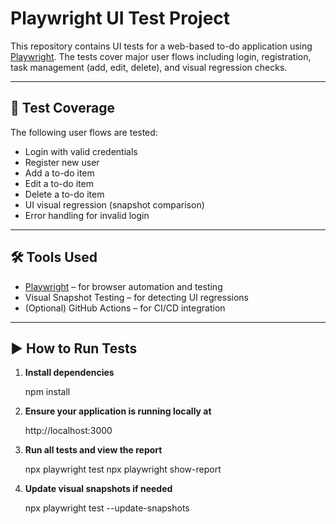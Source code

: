 # Playwright UI Test Project

This repository contains UI tests for a web-based to-do application using [Playwright](https://playwright.dev/). The tests cover major user flows including login, registration, task management (add, edit, delete), and visual regression checks.

---

## 📌 Test Coverage

The following user flows are tested:

- Login with valid credentials  
- Register new user  
- Add a to-do item  
- Edit a to-do item  
- Delete a to-do item  
- UI visual regression (snapshot comparison)  
- Error handling for invalid login  

---

## 🛠 Tools Used

- [Playwright](https://playwright.dev/) – for browser automation and testing
- Visual Snapshot Testing – for detecting UI regressions
- (Optional) GitHub Actions – for CI/CD integration

---

## ▶️ How to Run Tests

1. **Install dependencies**

   npm install

2. **Ensure your application is running locally at**

   http://localhost:3000
   
   

3. **Run all tests and view the report**

   npx playwright test
   npx playwright show-report


4. **Update visual snapshots if needed**

    npx playwright test --update-snapshots
